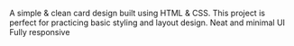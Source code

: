 A simple & clean card design built using HTML & CSS. This project is perfect for practicing basic styling and layout design.
Neat and minimal UI
Fully responsive
